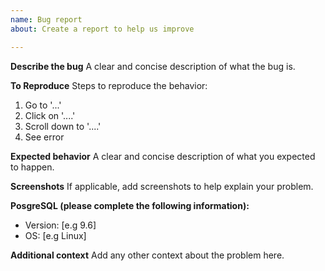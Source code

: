 ```yaml
---
name: Bug report
about: Create a report to help us improve

---
```


**Describe the bug**
A clear and concise description of what the bug is.

**To Reproduce**
Steps to reproduce the behavior:
1. Go to '...'
2. Click on '....'
3. Scroll down to '....'
4. See error

**Expected behavior**
A clear and concise description of what you expected to happen.

**Screenshots**
If applicable, add screenshots to help explain your problem.

**PosgreSQL (please complete the following information):**
 - Version: [e.g 9.6]
 - OS: [e.g Linux]

**Additional context**
Add any other context about the problem here.
